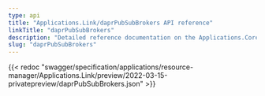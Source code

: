 ```yaml
---
type: api
title: "Applications.Link/daprPubSubBrokers API reference"
linkTitle: "daprPubSubBrokers"
description: "Detailed reference documentation on the Applications.Core/daprPubSubBrokers API"
slug: "daprPubSubBrokers"
---
```


{{< redoc "swagger/specification/applications/resource-manager/Applications.Link/preview/2022-03-15-privatepreview/daprPubSubBrokers.json" >}}
